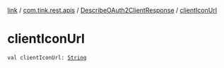 [link](../../index.md) / [com.tink.rest.apis](../index.md) / [DescribeOAuth2ClientResponse](index.md) / [clientIconUrl](./client-icon-url.md)

# clientIconUrl

`val clientIconUrl: `[`String`](https://kotlinlang.org/api/latest/jvm/stdlib/kotlin/-string/index.html)